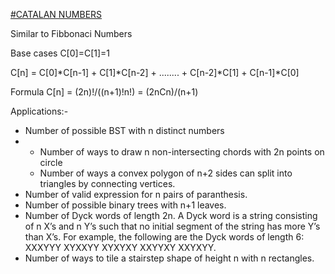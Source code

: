 [#CATALAN NUMBERS](https://www.geeksforgeeks.org/applications-of-catalan-numbers/)

Similar to Fibbonaci Numbers

Base cases C[0]=C[1]=1

C[n] = C[0]*C[n-1] + C[1]*C[n-2] + ........ + C[n-2]*C[1] + C[n-1]*C[0]

Formula C[n] = (2n)!/((n+1)!n!) = (2nCn)/(n+1)

Applications:-

* Number of possible BST with n distinct numbers
* * Number of ways to draw n non-intersecting chords with 2n points on circle 
  * Number of ways a convex polygon of n+2 sides can split into triangles by connecting vertices.
* Number of valid expression for n pairs of paranthesis.
* Number of possible binary trees with n+1 leaves.
* Number of Dyck words of length 2n. A Dyck word is a string consisting of n X’s and n Y’s such that no initial segment of the string has more Y’s than X’s.  For example, the following are the Dyck words of length 6: XXXYYY     XYXXYY     XYXYXY     XXYYXY     XXYXYY.
* Number of ways to tile a stairstep shape of height n with n rectangles.

